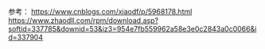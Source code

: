 参考： https://www.cnblogs.com/xiaodf/p/5968178.html
https://www.zhaodll.com/rpm/download.asp?softid=337785&downid=53&iz3=954e7fb559962a58e3e0c2843a0c0066&id=337904